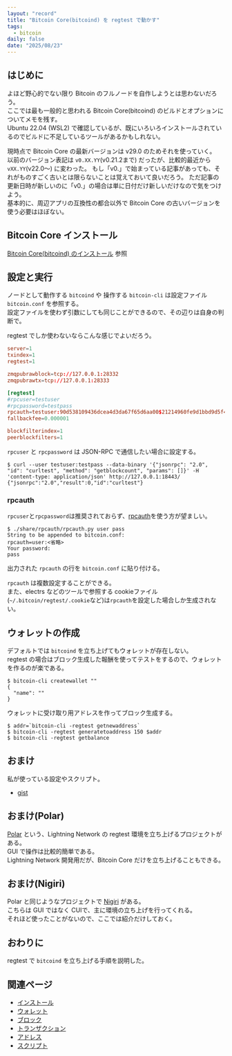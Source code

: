 ```yaml
---
layout: "record"
title: "Bitcoin Core(bitcoind) を regtest で動かす"
tags:
  - bitcoin
daily: false
date: "2025/08/23"
---
```


## はじめに

よほど野心的でない限り Bitcoin のフルノードを自作しようとは思わないだろう。  
ここでは最も一般的と思われる Bitcoin Core(bitcoind) のビルドとオプションについてメモを残す。  
Ubuntu 22.04 (WSL2) で確認しているが、既にいろいろインストールされているのでビルドに不足しているツールがあるかもしれない。

現時点で Bitcoin Core の最新バージョンは v29.0 のためそれを使っていく。  
以前のバージョン表記は `v0.XX.YY`(v0.21.2まで) だったが、比較的最近から `vXX.YY`(v22.0～) に変わった。
もし「v0.」で始まっている記事があっても、それがものすごく古いとは限らないことは覚えておいて良いだろう。
ただ記事の更新日時が新しいのに「v0.」の場合は単に日付だけ新しいだけなので気をつけよう。  
基本的に、周辺アプリの互換性の都合以外で Bitcoin Core の古いバージョンを使う必要はほぼない。

## Bitcoin Core インストール

[Bitcoin Core(bitcoind) のインストール](./install.md) 参照

## 設定と実行

ノードとして動作する `bitcoind` や 操作する `bitcoin-cli` は設定ファイル `bitcoin.conf` を参照する。  
設定ファイルを使わず引数にしても同じことができるので、その辺りは自身の判断で。

regtest でしか使わないならこんな感じでよいだろう。

```conf
server=1
txindex=1
regtest=1

zmqpubrawblock=tcp://127.0.0.1:28332
zmqpubrawtx=tcp://127.0.0.1:28333

[regtest]
#rpcuser=testuser
#rpcpassword=testpass
rpcauth=testuser:90d538109436dcea4d3da67f65d6aa00$21214960fe9d1bbd9d5f40ab16212fe9aa3d87a59e2cfef91232729c5de00657
fallbackfee=0.000001

blockfilterindex=1
peerblockfilters=1
```

`rpcuser` と `rpcpassword` は JSON-RPC で通信したい場合に設定する。

```console
$ curl --user testuser:testpass --data-binary '{"jsonrpc": "2.0", "id": "curltest", "method": "getblockcount", "params": []}' -H 'content-type: application/json' http://127.0.0.1:18443/
{"jsonrpc":"2.0","result":0,"id":"curltest"}
```

### rpcauth

`rpcuser`と`rpcpassword`は推奨されておらず、[rpcauth](https://github.com/bitcoin/bitcoin/tree/v28.1/share/rpcauth)を使う方が望ましい。

```console
$ ./share/rpcauth/rpcauth.py user pass
String to be appended to bitcoin.conf:
rpcauth=user:<省略>
Your password:
pass
```

出力された `rpcauth` の行を `bitcoin.conf` に貼り付ける。

`rpcauth` は複数設定することができる。  
また、electrs などのツールで参照する cookieファイル(`~/.bitcoin/regtest/.cookie`など)は`rpcauth`を設定した場合しか生成されない。

## ウォレットの作成

デフォルトでは `bitcoind` を立ち上げてもウォレットが存在しない。  
regtest の場合はブロック生成した報酬を使ってテストをするので、ウォレットを作るのが楽である。

```console
$ bitcoin-cli createwallet ""
{
  "name": ""
}
```

ウォレットに受け取り用アドレスを作ってブロック生成する。

```console
$ addr=`bitcoin-cli -regtest getnewaddress`
$ bitcoin-cli -regtest generatetoaddress 150 $addr
$ bitcoin-cli -regtest getbalance
```

## おまけ

私が使っている設定やスクリプト。

* [gist](https://gist.github.com/hirokuma/6a8d1553a813fa569599d5b0f54f722a)

## おまけ(Polar)

[Polar](https://lightningpolar.com/) という、Lightning Network の regtest 環境を立ち上げるプロジェクトがある。  
GUI で操作は比較的簡単である。  
Lightning Network 開発用だが、Bitcoin Core だけを立ち上げることもできる。

## おまけ(Nigiri)

Polar と同じようなプロジェクトで [Nigiri](https://nigiri.vulpem.com/) がある。  
こちらは GUI ではなく CUIで、主に環境の立ち上げを行ってくれる。  
それほど使ったことがないので、ここでは紹介だけしておく。

## おわりに

regtest で `bitcoind` を立ち上げる手順を説明した。

## 関連ページ

* [インストール](./install.md)
* [ウォレット](./wallet.md)
* [ブロック](./blocks.md)
* [トランザクション](./transactions.md)
* [アドレス](./address.md)
* [スクリプト](./script.md)
